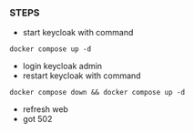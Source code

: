 ### STEPS

- start keycloak with command
```shell
docker compose up -d
```
- login keycloak admin
- restart keycloak with command
```shell
docker compose down && docker compose up -d
```
- refresh web
- got 502
